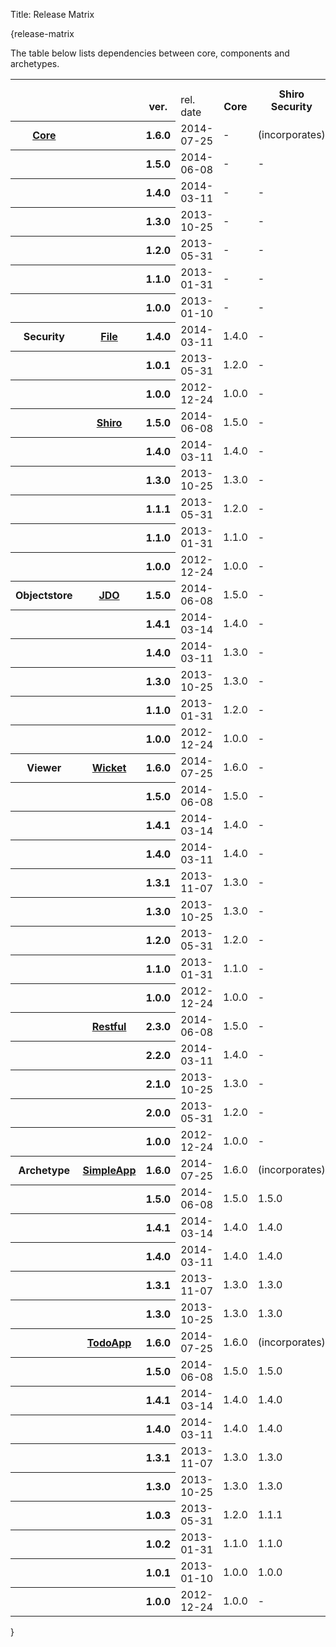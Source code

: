 Title: Release Matrix

{release-matrix

The table below lists dependencies between core, components and archetypes.

<table  class="table table-striped table-bordered table-condensed">
<tr class="heading">
    <th>&nbsp;</th>
    <th>&nbsp;</th>
    <th><br/>ver.</th>
    <td><br/>rel. date</td>
    <th><br/>Core</th>
    <th>Shiro<br/>Security</th>
    <th>File<br/>Security</th>
    <th>JDO<br/>Objectstore</th>
    <th>Restful<br/>Viewer</th>
    <th>Wicket<br/>Viewer</th>
</tr>
<tr>
    <th class="heading"><a href="core/about.html">Core</a></th>
    <th class="heading">&nbsp;</th>
    <th class="heading">1.6.0</th>
    <td class="heading">2014-07-25</td>
    <td>-</td>
    <td>(incorporates)</td>
    <td>(mothballed)</td>
    <td>(incorporates)</td>
    <td>(incorporates)</td>
    <td>-</td>
</tr>
<tr>
    <th class="heading">&nbsp;</th>
    <th class="heading">&nbsp;</th>
    <th class="heading">1.5.0</th>
    <td class="heading">2014-06-08</td>
    <td>-</td>
    <td>-</td>
    <td>-</td>
    <td>-</td>
    <td>-</td>
    <td>-</td>
</tr>
<tr>
    <th class="heading">&nbsp;</th>
    <th class="heading">&nbsp;</th>
    <th class="heading">1.4.0</th>
    <td class="heading">2014-03-11</td>
    <td>-</td>
    <td>-</td>
    <td>-</td>
    <td>-</td>
    <td>-</td>
    <td>-</td>
</tr>
<tr>
    <th class="heading">&nbsp;</th>
    <th class="heading">&nbsp;</th>
    <th class="heading">1.3.0</th>
    <td class="heading">2013-10-25</td>
    <td>-</td>
    <td>-</td>
    <td>-</td>
    <td>-</td>
    <td>-</td>
    <td>-</td>
</tr>
<tr>
    <th class="heading">&nbsp;</th>
    <th class="heading">&nbsp;</th>
    <th class="heading">1.2.0</th>
    <td class="heading">2013-05-31</td>
    <td>-</td>
    <td>-</td>
    <td>-</td>
    <td>-</td>
    <td>-</td>
    <td>-</td>
</tr>
<tr>
    <th class="heading">&nbsp;</th>
    <th class="heading">&nbsp;</th>
    <th class="heading">1.1.0</th>
    <td class="heading">2013-01-31</td>
    <td>-</td>
    <td>-</td>
    <td>-</td>
    <td>-</td>
    <td>-</td>
    <td>-</td>
</tr>
<tr>
    <th class="heading">&nbsp;</th>
    <th class="heading">&nbsp;</th>
    <th class="heading">1.0.0</th>
    <td class="heading">2013-01-10</td>
    <td>-</td>
    <td>-</td>
    <td>-</td>
    <td>-</td>
    <td>-</td>
    <td>-</td>
</tr>
<tr>
    <th class="heading">Security</th>
    <th class="heading"><a href="components/security/file/about.html">File</a></th>
    <th class="heading">1.4.0</th>
    <td class="heading">2014-03-11</td>
    <td>1.4.0</td>
    <td>-</td>
    <td>-</td>
    <td>-</td>
    <td>-</td>
    <td>-</td>
</tr>
<tr>
    <th class="heading">&nbsp;</th>
    <th class="heading">&nbsp;</th>
    <th class="heading">1.0.1</th>
    <td class="heading">2013-05-31</td>
    <td>1.2.0</td>
    <td>-</td>
    <td>-</td>
    <td>-</td>
    <td>-</td>
    <td>-</td>
</tr>
<tr>
    <th class="heading">&nbsp;</th>
    <th class="heading">&nbsp;</th>
    <th class="heading">1.0.0</th>
    <td class="heading">2012-12-24</td>
    <td>1.0.0</td>
    <td>-</td>
    <td>-</td>
    <td>-</td>
    <td>-</td>
    <td>-</td>
</tr>
<tr>
    <th class="heading">&nbsp;</th>
    <th class="heading"><a href="components/security/shiro/about.html">Shiro</a></th>
    <th class="heading">1.5.0</th>
    <td class="heading">2014-06-08</td>
    <td>1.5.0</td>
    <td>-</td>
    <td>-</td>
    <td>-</td>
    <td>-</td>
    <td>-</td>
</tr>
<tr>
    <th class="heading">&nbsp;</th>
    <th class="heading">&nbsp;</th>
    <th class="heading">1.4.0</th>
    <td class="heading">2014-03-11</td>
    <td>1.4.0</td>
    <td>-</td>
    <td>-</td>
    <td>-</td>
    <td>-</td>
    <td>-</td>
</tr>
<tr>
    <th class="heading">&nbsp;</th>
    <th class="heading">&nbsp;</th>
    <th class="heading">1.3.0</th>
    <td class="heading">2013-10-25</td>
    <td>1.3.0</td>
    <td>-</td>
    <td>-</td>
    <td>-</td>
    <td>-</td>
    <td>-</td>
</tr>
<tr>
    <th class="heading">&nbsp;</th>
    <th class="heading">&nbsp;</th>
    <th class="heading">1.1.1</th>
    <td class="heading">2013-05-31</td>
    <td>1.2.0</td>
    <td>-</td>
    <td>-</td>
    <td>-</td>
    <td>-</td>
    <td>-</td>
</tr>
<tr>
    <th class="heading">&nbsp;</th>
    <th class="heading">&nbsp;</th>
    <th class="heading">1.1.0</th>
    <td class="heading">2013-01-31</td>
    <td>1.1.0</td>
    <td>-</td>
    <td>-</td>
    <td>-</td>
    <td>-</td>
    <td>-</td>
</tr>
<tr>
    <th class="heading">&nbsp;</th>
    <th class="heading">&nbsp;</th>
    <th class="heading">1.0.0</th>
    <td class="heading">2012-12-24</td>
    <td>1.0.0</td>
    <td>-</td>
    <td>-</td>
    <td>-</td>
    <td>-</td>
    <td>-</td>
</tr>
<tr>
    <th class="heading">Objectstore</th>
    <th class="heading"><a href="components/objectstores/jdo/about.html">JDO</a></th>
    <th class="heading">1.5.0</th>
    <td class="heading">2014-06-08</td>
    <td>1.5.0</td>
    <td>-</td>
    <td>-</td>
    <td>-</td>
    <td>-</td>
    <td>-</td>
</tr>
<tr>
    <th class="heading">&nbsp;</th>
    <th class="heading">&nbsp;</th>
    <th class="heading">1.4.1</th>
    <td class="heading">2014-03-14</td>
    <td>1.4.0</td>
    <td>-</td>
    <td>-</td>
    <td>-</td>
    <td>-</td>
    <td>-</td>
</tr>
<tr>
    <th class="heading">&nbsp;</th>
    <th class="heading">&nbsp;</th>
    <th class="heading">1.4.0</th>
    <td class="heading">2014-03-11</td>
    <td>1.3.0</td>
    <td>-</td>
    <td>-</td>
    <td>-</td>
    <td>-</td>
    <td>-</td>
</tr>
<tr>
    <th class="heading">&nbsp;</th>
    <th class="heading">&nbsp;</th>
    <th class="heading">1.3.0</th>
    <td class="heading">2013-10-25</td>
    <td>1.3.0</td>
    <td>-</td>
    <td>-</td>
    <td>-</td>
    <td>-</td>
    <td>-</td>
</tr>
<tr>
    <th class="heading">&nbsp;</th>
    <th class="heading">&nbsp;</th>
    <th class="heading">1.1.0</th>
    <td class="heading">2013-01-31</td>
    <td>1.2.0</td>
    <td>-</td>
    <td>-</td>
    <td>-</td>
    <td>-</td>
    <td>-</td>
</tr>
<tr>
    <th class="heading">&nbsp;</th>
    <th class="heading">&nbsp;</th>
    <th class="heading">1.0.0</th>
    <td class="heading">2012-12-24</td>
    <td>1.0.0</td>
    <td>-</td>
    <td>-</td>
    <td>-</td>
    <td>-</td>
    <td>-</td>
</tr>
<tr>
    <th class="heading">Viewer</th>
    <th class="heading"><a href="components/viewers/wicket/about.html">Wicket</a></th>
    <th class="heading">1.6.0</th>
    <td class="heading">2014-07-25</td>
    <td>1.6.0</td>
    <td>-</td>
    <td>-</td>
    <td>-</td>
    <td>-</td>
    <td>-</td>
</tr>
<tr>
    <th class="heading">&nbsp;</th>
    <th class="heading">&nbsp;</th>
    <th class="heading">1.5.0</th>
    <td class="heading">2014-06-08</td>
    <td>1.5.0</td>
    <td>-</td>
    <td>-</td>
    <td>-</td>
    <td>-</td>
    <td>-</td>
</tr>
<tr>
    <th class="heading">&nbsp;</th>
    <th class="heading">&nbsp;</th>
    <th class="heading">1.4.1</th>
    <td class="heading">2014-03-14</td>
    <td>1.4.0</td>
    <td>-</td>
    <td>-</td>
    <td>-</td>
    <td>-</td>
    <td>-</td>
</tr>
<tr>
    <th class="heading">&nbsp;</th>
    <th class="heading">&nbsp;</th>
    <th class="heading">1.4.0</th>
    <td class="heading">2014-03-11</td>
    <td>1.4.0</td>
    <td>-</td>
    <td>-</td>
    <td>-</td>
    <td>-</td>
    <td>-</td>
</tr>
<tr>
    <th class="heading">&nbsp;</th>
    <th class="heading">&nbsp;</th>
    <th class="heading">1.3.1</th>
    <td class="heading">2013-11-07</td>
    <td>1.3.0</td>
    <td>-</td>
    <td>-</td>
    <td>-</td>
    <td>-</td>
    <td>-</td>
</tr>
<tr>
    <th class="heading">&nbsp;</th>
    <th class="heading">&nbsp;</th>
    <th class="heading">1.3.0</th>
    <td class="heading">2013-10-25</td>
    <td>1.3.0</td>
    <td>-</td>
    <td>-</td>
    <td>-</td>
    <td>-</td>
    <td>-</td>
</tr>
<tr>
    <th class="heading">&nbsp;</th>
    <th class="heading">&nbsp;</th>
    <th class="heading">1.2.0</th>
    <td class="heading">2013-05-31</td>
    <td>1.2.0</td>
    <td>-</td>
    <td>-</td>
    <td>-</td>
    <td>-</td>
    <td>-</td>
</tr>
<tr>
    <th class="heading">&nbsp;</th>
    <th class="heading">&nbsp;</th>
    <th class="heading">1.1.0</th>
    <td class="heading">2013-01-31</td>
    <td>1.1.0</td>
    <td>-</td>
    <td>-</td>
    <td>-</td>
    <td>-</td>
    <td>-</td>
</tr>
<tr>
    <th class="heading">&nbsp;</th>
    <th class="heading">&nbsp;</th>
    <th class="heading">1.0.0</th>
    <td class="heading">2012-12-24</td>
    <td>1.0.0</td>
    <td>-</td>
    <td>-</td>
    <td>-</td>
    <td>-</td>
    <td>-</td>
</tr>
<tr>
    <th class="heading">&nbsp;</th>
    <th class="heading"><a href="components/viewers/restfulobjects/about.html">Restful</a></th>
    <th class="heading">2.3.0</th>
    <td class="heading">2014-06-08</td>
    <td>1.5.0</td>
    <td>-</td>
    <td>-</td>
    <td>-</td>
    <td>-</td>
    <td>-</td>
</tr>
<tr>
    <th class="heading">&nbsp;</th>
    <th class="heading">&nbsp;</th>
    <th class="heading">2.2.0</th>
    <td class="heading">2014-03-11</td>
    <td>1.4.0</td>
    <td>-</td>
    <td>-</td>
    <td>-</td>
    <td>-</td>
    <td>-</td>
</tr>
<tr>
    <th class="heading">&nbsp;</th>
    <th class="heading">&nbsp;</th>
    <th class="heading">2.1.0</th>
    <td class="heading">2013-10-25</td>
    <td>1.3.0</td>
    <td>-</td>
    <td>-</td>
    <td>-</td>
    <td>-</td>
    <td>-</td>
</tr>
<tr>
    <th class="heading">&nbsp;</th>
    <th class="heading">&nbsp;</th>
    <th class="heading">2.0.0</th>
    <td class="heading">2013-05-31</td>
    <td>1.2.0</td>
    <td>-</td>
    <td>-</td>
    <td>-</td>
    <td>-</td>
    <td>-</td>
</tr>
<tr>
    <th class="heading">&nbsp;</th>
    <th class="heading">&nbsp;</th>
    <th class="heading">1.0.0</th>
    <td class="heading">2012-12-24</td>
    <td>1.0.0</td>
    <td>-</td>
    <td>-</td>
    <td>-</td>
    <td>-</td>
    <td>-</td>
</tr>
<tr>
    <th class="heading">Archetype</th>
    <th class="heading"><a href="intro/getting-started/simpleapp-archetype.html">SimpleApp</a></th>
    <th class="heading">1.6.0</th>
    <td class="heading">2014-07-25</td>
    <td>1.6.0</td>
    <td>(incorporates)</td>
    <td>-</td>
    <td>(incorporates)</td>
    <td>(incorporates)</td>
    <td>1.5.0</b></td>
</tr>
<tr>
    <th class="heading">&nbsp;</th>
    <th class="heading">&nbsp;</th>
    <th class="heading">1.5.0</th>
    <td class="heading">2014-06-08</td>
    <td>1.5.0</td>
    <td>1.5.0</td>
    <td>-</td>
    <td>1.5.0</td>
    <td>2.3.0</td>
    <td>1.5.0</b></td>
</tr>
<tr>
    <th class="heading">&nbsp;</th>
    <th class="heading">&nbsp;</th>
    <th class="heading">1.4.1</th>
    <td class="heading">2014-03-14</td>
    <td>1.4.0</td>
    <td>1.4.0</td>
    <td>-</td>
    <td>1.4.1</td>
    <td>2.2.0</td>
    <td>1.4.1</td>
</tr>
<tr>
    <th class="heading">&nbsp;</th>
    <th class="heading">&nbsp;</th>
    <th class="heading">1.4.0</th>
    <td class="heading">2014-03-11</td>
    <td>1.4.0</td>
    <td>1.4.0</td>
    <td>-</td>
    <td>1.4.0</td>
    <td>2.2.0</td>
    <td>1.4.0</td>
</tr>
<tr>
    <th class="heading">&nbsp;</th>
    <th class="heading">&nbsp;</th>
    <th class="heading">1.3.1</th>
    <td class="heading">2013-11-07</td>
    <td>1.3.0</td>
    <td>1.3.0</td>
    <td>-</td>
    <td>1.3.0</td>
    <td>2.1.0</td>
    <td>1.3.1</td>
</tr>
<tr>
    <th class="heading">&nbsp;</th>
    <th class="heading">&nbsp;</th>
    <th class="heading">1.3.0</th>
    <td class="heading">2013-10-25</td>
    <td>1.3.0</td>
    <td>1.3.0</td>
    <td>-</td>
    <td>1.3.0</td>
    <td>2.1.0</td>
    <td>1.3.0</td>
</tr>
<tr>
    <th class="heading">&nbsp;</th>
    <th class="heading"><a href="intro/getting-started/todoapp-archetype.html">TodoApp</a></th>
    <th class="heading">1.6.0</th>
    <td class="heading">2014-07-25</td>
    <td>1.6.0</td>
    <td>(incorporates)</td>
    <td>-</td>
    <td>(incorporates)</td>
    <td>(incorporates)</td>
    <td>1.5.0</td>
</tr>
<tr>
    <th class="heading">&nbsp;</th>
    <th class="heading">&nbsp;</th>
    <th class="heading">1.5.0</th>
    <td class="heading">2014-06-08</td>
    <td>1.5.0</td>
    <td>1.5.0</td>
    <td>-</td>
    <td>1.5.0</td>
    <td>2.3.0</td>
    <td>1.5.0</td>
</tr>
<tr>
    <th class="heading">&nbsp;</th>
    <th class="heading">&nbsp;</th>
    <th class="heading">1.4.1</th>
    <td class="heading">2014-03-14</td>
    <td>1.4.0</td>
    <td>1.4.0</td>
    <td>-</td>
    <td>1.4.1</td>
    <td>2.2.0</td>
    <td>1.4.1</td>
</tr>
<tr>
    <th class="heading">&nbsp;</th>
    <th class="heading">&nbsp;</th>
    <th class="heading">1.4.0</th>
    <td class="heading">2014-03-11</td>
    <td>1.4.0</td>
    <td>1.4.0</td>
    <td>-</td>
    <td>1.4.0</td>
    <td>2.2.0</td>
    <td>1.4.0</td>
</tr>
<tr>
    <th class="heading">&nbsp;</th>
    <th class="heading">&nbsp;</th>
    <th class="heading">1.3.1</th>
    <td class="heading">2013-11-07</td>
    <td>1.3.0</td>
    <td>1.3.0</td>
    <td>-</td>
    <td>1.3.0</td>
    <td>2.1.0</td>
    <td>1.3.1</td>
</tr>
<tr>
    <th class="heading">&nbsp;</th>
    <th class="heading">&nbsp;</th>
    <th class="heading">1.3.0</th>
    <td class="heading">2013-10-25</td>
    <td>1.3.0</td>
    <td>1.3.0</td>
    <td>-</td>
    <td>1.3.0</td>
    <td>2.1.0</td>
    <td>1.3.0</td>
</tr>
<tr>
    <th class="heading">&nbsp;</th>
    <th class="heading">&nbsp;</th>
    <th class="heading">1.0.3</th>
    <td class="heading">2013-05-31</td>
    <td>1.2.0</td>
    <td>1.1.1</td>
    <td>-</td>
    <td>1.1.0</td>
    <td>2.0.0</td>
    <td>1.2.0</td>
</tr>
<tr>
    <th class="heading">&nbsp;</th>
    <th class="heading">&nbsp;</th>
    <th class="heading">1.0.2</th>
    <td class="heading">2013-01-31</td>
    <td>1.1.0</td>
    <td>1.1.0</td>
    <td>-</td>
    <td>1.0.0</td>
    <td>1.0.0</td>
    <td>1.1.0</td>
</tr>
<tr>
    <th class="heading">&nbsp;</th>
    <th class="heading">&nbsp;</th>
    <th class="heading">1.0.1</th>
    <td class="heading">2013-01-10</td>
    <td>1.0.0</td>
    <td>1.0.0</td>
    <td>-</td>
    <td>1.0.0</td>
    <td>1.0.0</td>
    <td>1.0.0</td>
</tr>
<tr>
    <th class="heading">&nbsp;</th>
    <th class="heading">&nbsp;</th>
    <th class="heading">1.0.0</th>
    <td class="heading">2012-12-24</td>
    <td>1.0.0</td>
    <td>-</td>
    <td>1.0.0</td>
    <td>1.0.0</td>
    <td>1.0.0</td>
    <td>1.0.0</td>
</tr>
</table>

}
